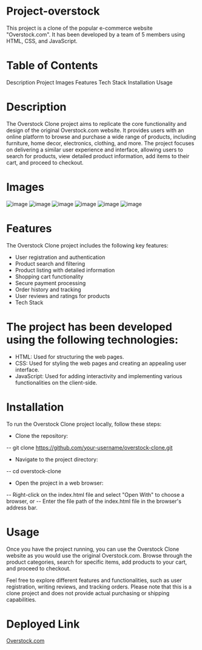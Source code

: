 # Project-overstock

This project is a clone of the popular e-commerce website "Overstock.com". It has been developed by a team of 5 members using HTML, CSS, and JavaScript.

# Table of Contents
Description
Project Images
Features
Tech Stack
Installation
Usage

# Description
The Overstock Clone project aims to replicate the core functionality and design of the original Overstock.com website. It provides users with an online platform to browse and purchase a wide range of products, including furniture, home decor, electronics, clothing, and more. The project focuses on delivering a similar user experience and interface, allowing users to search for products, view detailed product information, add items to their cart, and proceed to checkout.

# Images 
![image](https://github.com/divyam751/SoloProjects/assets/125983433/6846dcf1-0b5b-4b60-aea7-a6091dede8fb)
![image](https://github.com/divyam751/SoloProjects/assets/125983433/9a44e308-9e62-490f-bb8c-23d38f206045)
![image](https://github.com/divyam751/SoloProjects/assets/125983433/a4cbc9ad-5943-4be7-9742-d0e2661c9b07)
![image](https://github.com/divyam751/SoloProjects/assets/125983433/9defd098-9dbd-4a10-b7bf-bd66f1b10f34)
![image](https://github.com/divyam751/SoloProjects/assets/125983433/215b27f3-7673-4f7b-9a4c-ce6671f0e146)
![image](https://github.com/divyam751/SoloProjects/assets/125983433/99a441be-d8d0-41a0-9d8d-55a7d6873e79)

# Features
The Overstock Clone project includes the following key features:

- User registration and authentication
- Product search and filtering
- Product listing with detailed information
- Shopping cart functionality
- Secure payment processing
- Order history and tracking
- User reviews and ratings for products
- Tech Stack
  
# The project has been developed using the following technologies:

- HTML: Used for structuring the web pages.
- CSS: Used for styling the web pages and creating an appealing user interface.
- JavaScript: Used for adding interactivity and implementing various functionalities on the client-side.

# Installation
To run the Overstock Clone project locally, follow these steps:

- Clone the repository:

-- git clone https://github.com/your-username/overstock-clone.git

- Navigate to the project directory:

-- cd overstock-clone

- Open the project in a web browser:

-- Right-click on the index.html file and select "Open With" to choose a browser, or
-- Enter the file path of the index.html file in the browser's address bar.

# Usage
Once you have the project running, you can use the Overstock Clone website as you would use the original Overstock.com. Browse through the product categories, search for specific items, add products to your cart, and proceed to checkout.

Feel free to explore different features and functionalities, such as user registration, writing reviews, and tracking orders. Please note that this is a clone project and does not provide actual purchasing or shipping capabilities.

# Deployed Link
[Overstock.com](https://jade-cascaron-47a5f4.netlify.app/)




